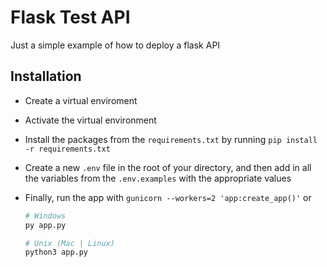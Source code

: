 # Flask Test API

Just a simple example of how to deploy a flask API

## Installation

- Create a virtual enviroment

- Activate the virtual environment

- Install the packages from the `requirements.txt` by running `pip install -r requirements.txt`

- Create a new `.env` file in the root of your directory, and then add in all the variables from the `.env.examples` with the appropriate values

- Finally, run the app with `gunicorn --workers=2 'app:create_app()'` or

  ```bash
  # Windows 
  py app.py

  # Unix (Mac | Linux)
  python3 app.py
  ```
